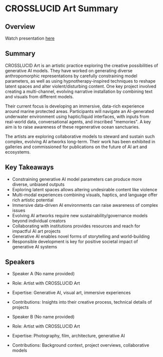 # CROSSLUCID Art Summary

## Overview
Watch presentation [here](https://streameth.org/edge_city/watch?session=671326fc8f864ede03420ced)

## Summary
CROSSLUCID Art is an artistic practice exploring the creative possibilities of generative AI models. They have worked on generating diverse anthropomorphic representations by carefully constraining model parameters, as well as using hypnotherapy-inspired techniques to reshape latent spaces and alter violent/disturbing content. One key project involved creating a multi-channel, evolving narrative installation by combining text and visuals from different models.

Their current focus is developing an immersive, data-rich experience around marine protected areas. Participants will navigate an AI-generated underwater environment using haptic/liquid interfaces, with inputs from real-world data, conversational agents, and inscribed "memories". A key aim is to raise awareness of these regenerative ocean sanctuaries.

The artists are exploring collaborative models to steward and sustain such complex, evolving AI artworks long-term. Their work has been exhibited in galleries and commissioned for publications on the future of AI art and ecosystems.

## Key Takeaways
- Constraining generative AI model parameters can produce more diverse, unbiased outputs
- Exploring latent spaces allows altering undesirable content like violence
- Multi-modal experiences combining visuals, haptics, and language offer rich artistic potential
- Immersive data-driven AI environments can raise awareness of complex issues
- Evolving AI artworks require new sustainability/governance models beyond individual creators
- Collaborating with institutions provides resources and reach for impactful AI art projects
- Generative AI enables novel forms of storytelling and world-building
- Responsible development is key for positive societal impact of generative AI systems

## Speakers
- Speaker A (No name provided)
- Role: Artist with CROSSLUCID Art
- Expertise: Generative AI, visual art, immersive experiences
- Contributions: Insights into their creative process, technical details of projects

- Speaker B (No name provided)
- Role: Artist with CROSSLUCID Art
- Expertise: Photography, film, architecture, generative AI
- Contributions: Background context, project overviews, collaborative models

